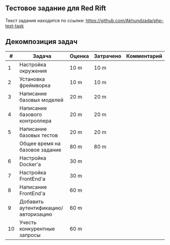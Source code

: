 ## Тестовое задание для Red Rift

Текст задания находится по ссылке: https://github.com/Akhundzada/php-test-task

## Декомпозиция задач

| #  | Задача                              | Оценка | Затрачено | Комментарий |
|----|-------------------------------------|--------|-----------|-------------|
| 1  | Настройка окружения                 | 10 m   | 10 m      |             |
| 2  | Установка фреймворка                | 10 m   | 10 m      |             |
| 3  | Написание базовых моделей           | 20 m   | 20 m      |             |
| 4  | Написание базового контроллера      | 20 m   | 20 m      |             |
| 5  | Написание базовых тестов            | 20 m   | 20 m      |             |
|    | Общее время на базовое задание      | 80 m   | 80 m      |             |
| 6  | Настройка Docker'а                  | 30 m   |           |             |
| 7  | Настройка FrontEnd'а                | 30 m   |           |             |
| 8  | Написание FrontEnd'а                | 60 m   |           |             |
| 9  | Добавить аутентификацию/авторизацию | 60 m   |           |             |
| 10 | Учесть конкурентные запросы         | 60 m   |           |             |